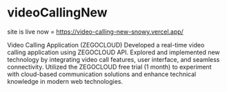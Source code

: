 # videoCallingNew

site is live now = https://video-calling-new-snowy.vercel.app/

Video Calling Application (ZEGOCLOUD)
Developed a real-time video calling application using ZEGOCLOUD API. Explored and implemented new technology by integrating video call features, user interface, and seamless connectivity. Utilized the ZEGOCLOUD free trial (1 month) to experiment with cloud-based communication solutions and enhance technical knowledge in modern web technologies.
